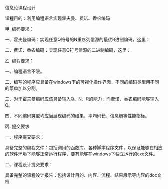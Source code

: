 信息论课程设计

课程目的：利用编程语言实现霍夫曼、费诺、香农编码

甲.  编码要求：

一、霍夫曼编码：实现任意Q符号的N重序列信源的最优R进制编码，这里：
  
二、费诺、香农编码：实现任意Q符号信源的二进制编码，这里：

 
乙.  编程要求：

一、编程语言不限。

二、编写的程序应具备在windows下的可视化操作界面，不同的编码类型用不同的菜单加以分割。

三、对于霍夫曼编码应该具备输入Q、N、R的能力，而费诺、香农编码能够输入Q。

四、不同编码类型均应当展现编码的结果，平均码长、信息熵等性能指标。


丙.  提交要求

一、程序提交要求：

具备完整的编程文件：包括调用的函数库、各种脚本程序文件，以保证能够在相应的软件环境下能够正常运行程序，要有能够在windows下独立运行的exe文件。

二、课程设计提交要求：

具备完整的课程设计报告：包括设计目的、内容、流程、结果展示等内容的doc文档
